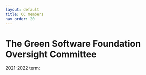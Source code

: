 ```yaml
---
layout: default
title: OC members
nav_order: 20
---
```

[//]: # (SPDX-License-Identifier: CC-BY-4.0)

# The Green Software Foundation Oversight Committee

2021-2022 term:
